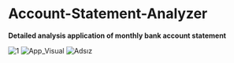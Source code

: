 # Account-Statement-Analyzer
**Detailed analysis application of monthly bank account statement**

![1](https://user-images.githubusercontent.com/71190059/191335134-0240a70b-a1b3-4a0f-acc2-0be7370ab2bd.png)
![App_Visual](https://user-images.githubusercontent.com/71190059/187072321-77d1c72b-4a5b-4b5f-82a0-c6a868253d82.png)
![Adsız](https://user-images.githubusercontent.com/71190059/191329468-80f20e13-7e49-44ae-abc8-f6eaa4150ede.png)

